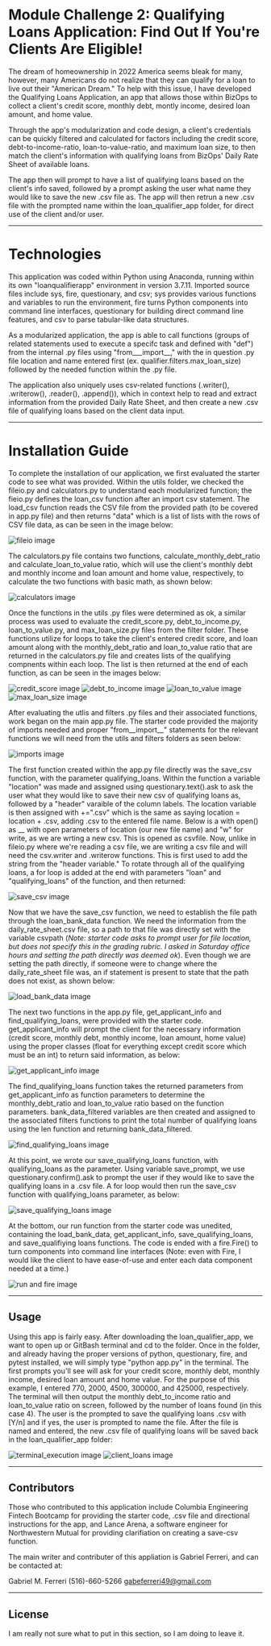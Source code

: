 # Module Challenge 2: Qualifying Loans Application: Find Out If You're Clients Are Eligible!

The dream of homeownership in 2022 America seems bleak for many, however, many Americans do not realize that they can qualify for a loan to live out their "American Dream." To help with this
issue, I have developed the Qualifying Loans Application, an app that allows those within BizOps to collect a client's credit score, monthly debt, montly income, desired loan amount, and home value.

Through the app's modularization and code design, a client's credentials can be quickly filtered and calculated for factors including the credit score, debt-to-income-ratio, loan-to-value-ratio, and maximum loan size, to then match the client's information with qualifying loans from BizOps' Daily Rate Sheet of available loans. 

The app then will prompt to have a list of qualifying loans based on the client's info saved, followed by a prompt asking the user what name they would like to save the new .csv file as. The app will then retrun a new .csv file with the prompted name within the loan_qualifier_app folder, for direct use of the client and/or user. 

---

# Technologies

This application was coded within Python using Anaconda, running within its own "loanqualifierapp" environment in version 3.7.11. Imported source files include sys, fire, questionary, and csv; sys provides various functions and variables to run the environment, fire turns Python components into command line interfaces, questionary for building direct command line features, and csv to
parse tabular-like data structures.

As a modularized application, the app is able to call functions (groups of related statements used to execute a specifc task and defined with "def") from the internal .py files using "from___import__," with the in question .py file location and name entered first (ex. qualifier.filters.max_loan_size) followed by the needed function within the .py file.

The application also uniquely uses csv-related functions (.writer(), .writerow(), .reader(), .append()), which in context help to read and extract information from the provided Daily Rate Sheet, and then create a new .csv file of qualifying loans based on the client data input.

---

#  Installation Guide

To complete the installation of our application, we first evaluated the starter code to see what was provided. Within the utils folder, we checked the fileio.py and calculators.py to understand each modularized function; the fieio.py defines the loan_csv function after an import csv statement. The load_csv function reads the CSV file from the provided path (to be covered in app.py file) and then returns "data" which is a list of lists with the rows of CSV file data, as can be seen in the image below:

![fileio image](https://user-images.githubusercontent.com/95319421/148705691-47aac085-b784-4c31-9b3e-f04f6bcc64a0.PNG)

The calculators.py file contains two functions, calculate_monthly_debt_ratio and calculate_loan_to_value ratio, which will use the client's monthly debt and monthly income and loan amount and home value, respectively, to calculate the two functions with basic math, as shown below:

![calculators image](https://user-images.githubusercontent.com/95319421/148705694-4cb1a172-228f-4a42-abc6-4567614113fd.PNG)

Once the functions in the utils .py files were determined as ok, a similar process was used to evaluate the credit_score.py, debt_to_income.py, loan_to_value.py, and max_loan_size.py files from the filter folder. These functions utilize for loops to take the client's entered credit score, and loan amount along with the monthly_debt_ratio and loan_to_value ratio that are returned in the calculators.py file and creates lists of the qualifying compnents within each loop. The list is then returned at the end of each function, as can be seen in the images below:

![credit_score image](https://user-images.githubusercontent.com/95319421/148705714-540f5e03-a309-46cc-8910-2ecf083d5cbd.PNG)
![debt_to_income image](https://user-images.githubusercontent.com/95319421/148705719-abb03ef8-ba3b-42a2-977c-332495759e36.PNG)
![loan_to_value image](https://user-images.githubusercontent.com/95319421/148705730-ae432649-3226-41e9-b0a3-d4189264a0fa.PNG)
![max_loan_size image](https://user-images.githubusercontent.com/95319421/148705743-0f67d370-8f0b-40d1-84c4-d4d670345ddf.PNG)

After evaluating the utlis and filters .py files and their associated functions, work began on the main app.py file. The starter code provided the majority of imports needed and proper "from__import__" statements for the relevant functions we will need from the utils and filters folders as seen below:

![imports image](https://user-images.githubusercontent.com/95319421/148705832-e29ab449-ac67-4f94-b769-f0ed12aa1c65.PNG)

The first function created within the app.py file directly was the save_csv function, with the parameter qualifying_loans. Within the function a variable "location" was made and assigned using questionary.text().ask to ask the user what they would like to save their new csv of qualifying loans as, followed by a "header" varaible of the column labels. The location variable is then assigned with +=".csv" which is the same as saying location = location + .csv, adding .csv to the entered file name. Below is a with open() as __ with open parameters of location (our new file name) and "w" for write, as we are wrting a new csv. This is opened as csvfile. Now, unlike in fileio.py where we're reading a csv file, we are writing a csv file and will need the csv.writer and .writerow functions. This is first used to add the string from the "header variable." To rotate through all of the qualifying loans, a for loop is added at the end with parameters "loan" and "qualifying_loans" of the function, and then returned:

![save_csv image](https://user-images.githubusercontent.com/95319421/148705879-ed450de5-bcc3-449d-9439-ce274ce09e53.PNG)

Now that we have the save_csv function, we need to establish the file path through the loan_bank_data function. We need the information from the daily_rate_sheet.csv file, so a path to that file was directly set with the variable csvpath (*Note: starter code asks to prompt user for file location, but does not specify this in the grading rubric. I asked in Saturday office hours and setting the path directly was deemed ok*). Even though we are setting the path directly, if someone were to change where the daily_rate_sheet file was, an if statement is present to state that the path does not exist, as shown below:

![load_bank_data image](https://user-images.githubusercontent.com/95319421/148705910-a52543d8-29a2-42f1-84fe-c3834d38f974.PNG)

The next two functions in the app.py file, get_applicant_info and find_qualifying_loans, were provided with the starter code. get_applicant_info will prompt the client for the necessary information (credit score, monthly debt, monthly income, loan amount, home value) using the proper classes (float for everything except credit score which must be an int) to return said information, as below:

![get_applicant_info image](https://user-images.githubusercontent.com/95319421/148705920-0ef0a657-dc7e-474b-93bb-62b6502ae1d1.PNG)

The find_qualifying_loans function takes the returned parameters from get_applicant_info as function parameters to determine the monthly_debt_ratio and loan_to_value ratio based on the function parameters. bank_data_filtered variables are then created and assigned to the associated filters functions to print the total number of qualifying loans using the len function and returning bank_data_filtered.

![find_qualifying_loans image](https://user-images.githubusercontent.com/95319421/148705924-67c5aa9d-d13c-4efe-bd2d-27dc0690be39.PNG)

At this point, we wrote our save_qualifying_loans function, with qualifying_loans as the parameter. Using variable save_prompt, we use questionary.confirm().ask to prompt the user if they would like to save the qualifying loans in a .csv file. A for loop would then run the save_csv function with qualifying_loans parameter, as below:

![save_qualifying_loans image](https://user-images.githubusercontent.com/95319421/148705934-431a1a9e-2656-40ac-bb65-4db2ca45cc02.PNG)

At the bottom, our run function from the starter code was unedited, containing the load_bank_data, get_applicant_info, save_qualifying_loans, and save_qualifiying loans functions. The code is ended with a fire.Fire() to turn components into command line interfaces (Note: even with Fire, I would like the client to have ease-of-use and enter each data component needed at a time.)

![run and fire image](https://user-images.githubusercontent.com/95319421/148705940-9218a09f-9122-450d-9158-5035eb872de0.PNG)

---

## Usage

Using this app is fairly easy. After downloading the loan_qualifier_app, we want to open up or GitBash terminal and cd to the folder. Once in the folder, and already having the proper versions of python, questionary, fire, and pytest installed, we will simply type "python app.py" in the terminal. The first prompts you'll see will ask for your credit score, monthly debt, monthly income, desired loan amount and home value. For the purpose of this example, I entered 770, 2000, 4500, 300000, and 425000, respectively. The terminal will then output the monthly debt_to_income ratio and loan_to_value ratio on screen, followed by the number of loans found (in this case 4). The user is the prompted to save the qualifying loans .csv with [Y/n] and if yes, the user is prompted to name the file. After the file is named and entered, the new .csv file of qualifying loans will be saved back in the loan_qualifier_app folder:

![terminal_execution image](https://user-images.githubusercontent.com/95319421/148705967-8a6e1a50-a17e-4b95-b6c8-2187a6945a15.PNG)
![client_loans image](https://user-images.githubusercontent.com/95319421/148705973-6506a23f-9a6a-4820-bf80-d5acf9f25275.PNG)

---

## Contributors

Those who contributed to this application include Columbia Engineering Fintech Bootcamp for providing the starter code, .csv file and directional instructions for the app, and Lance Arena, a software engineer for Northwestern Mutual for providing clarifiation on creating a save-csv function.


The main writer and contributer of this appliation is Gabriel Ferreri, and can be contacted at:

Gabriel M. Ferreri
(516)-660-5266
gabeferreri49@gmail.com

---

## License

I am really not sure what to put in this section, so I am doing to leave it.
